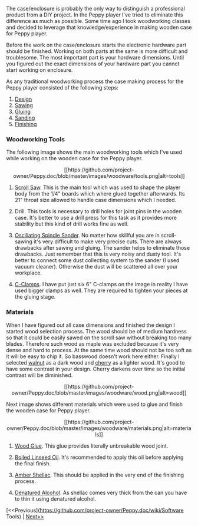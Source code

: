 The case/enclosure is probably the only way to distinguish a professional product from a DIY project. In the Peppy player I've tried to eliminate this difference as much as possible. Some time ago I took woodworking classes and decided to leverage that knowledge/experience in making wooden case for Peppy player. 

Before the work on the case/enclosure starts the electronic hardware part should be finished. Working on both parts at the same is more difficult and troublesome. The most important part is your hardware dimensions. Until you figured out the exact dimensions of your hardware part you cannot start working on enclosure. 

As any traditional woodworking process the case making process for the Peppy player consisted of the following steps:

1. [Design](https://github.com/project-owner/Peppy.doc/wiki/Design)
2. [Sawing](https://github.com/project-owner/Peppy.doc/wiki/Sawing)
3. [Gluing](https://github.com/project-owner/Peppy.doc/wiki/Gluing)
4. [Sanding](https://github.com/project-owner/Peppy.doc/wiki/Sanding)
5. [Finishing](https://github.com/project-owner/Peppy.doc/wiki/Finishing)

### Woodworking Tools
The following image shows the main woodworking tools which I've used while working on the wooden case for the Peppy player.
<p align="center">
[[https://github.com/project-owner/Peppy.doc/blob/master/images/woodware/tools.png|alt=tools]]
</p>

1. [Scroll Saw](http://www.woodcraft.com/product/158383P/excalibur-21-scroll-saw-promo-package.aspx). This is the main tool which was used to shape the player body from the 1/4" boards which where glued together afterwards. Its 21" throat size allowed to handle case dimensions which I needed.

2. Drill. This tools is necessary to drill holes for joint pins in the wooden case. It's better to use a drill press for this task as it provides more stability but this kind of drill works fine as well.

3. [Oscillating Spindle Sander](http://www.amazon.com/gp/product/B00LPFIPPQ). No matter how skillful you are in scroll-sawing it's very difficult to make very precise cuts. There are always drawbacks after sawing and gluing. The sander helps to eliminate those drawbacks. Just remember that this is very noisy and dusty tool. It's better to connect some dust collecting system to the sander (I used vacuum cleaner). Otherwise the dust will be scattered all over your workplace.

4. [C-Clamps](http://www.amazon.com/gp/product/B000NY6QO2). I have put just six 6" C-clamps on the image in reality I have used bigger clamps as well. They are required to tighten your pieces at the gluing stage.

### Materials
When I have figured out all case dimensions and finished the design I started wood selection process. The wood should be of medium hardness so that it could be easily sawed on the scroll saw without breaking too many blades. Therefore such wood as maple was excluded because it's very dense and hard to process. At the same time wood should not be too soft as it will be easy to chip it. So basswood doesn't work here either. Finally I selected [walnut](http://www.ebay.com/itm/Packages-of-Kiln-Dried-Premium-Black-Walnut-Thin-Lumber-/380809632534) as a dark wood and [cherry](http://www.ebay.com/itm/Packages-of-Kiln-Dried-Premium-Cherry-Thin-Lumber-/251467912348) as a lighter wood. It's good to have some contrast in your design. Cherry darkens over time so the initial contrast will be diminished.

<p align="center">
[[https://github.com/project-owner/Peppy.doc/blob/master/images/woodware/wood.png|alt=wood]]
</p>

Next image shows different materials which were used to glue and finish the wooden case for Peppy player.
<p align="center">
[[https://github.com/project-owner/Peppy.doc/blob/master/images/woodware/materials.png|alt=materials]]
</p>

1. [Wood Glue](http://www.amazon.com/gp/product/B0000223UR?keywords=titebond%20II&qid=1456695105&ref_=sr_1_1&sr=8-1). This glue provides literally unbreakable wood joint.

2. [Boiled Linseed Oil](http://www.amazon.com/Klean-Strip-Green-QLO45-Linseed-1-Quart/dp/B000I199FS). It's recommended to apply this oil before applying the final finish.

3. [Amber Shellac](http://www.amazon.com/Rust-Oleum-Zinsser-704H-1-Quart-Shellac/dp/B002KR0HEA). This should be applied in the very end of the finishing process.

4. [Denatured Alcohol](http://www.amazon.com/Klean-Strip-QSL26-Denatured-Alcohol-Quart/dp/B000SL3S6Y). As shellac comes very thick from the can you have to thin it using denatured alcohol.

[<<Previous](https://github.com/project-owner/Peppy.doc/wiki/Software Tools) | [Next>>](https://github.com/project-owner/Peppy.doc/wiki/Design)